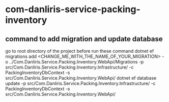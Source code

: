 # com-danliris-service-packing-inventory

## command to add migration and update database

go to root directory of the project before run these command
dotnet ef migrations add <CHANGE_ME_WITH_THE_NAME_OF_YOUR_MIGRATION> -o ../Com.Danliris.Service.Packing.Inventory.WebApi/Migrations -p src/Com.Danliris.Service.Packing.Inventory.Infrastructure/ -c PackingInventoryDbContext -s src/Com.Danliris.Service.Packing.Inventory.WebApi/
dotnet ef database update -p src/Com.Danliris.Service.Packing.Inventory.Infrastructure/ -c PackingInventoryDbContext -s src/Com.Danliris.Service.Packing.Inventory.WebApi/